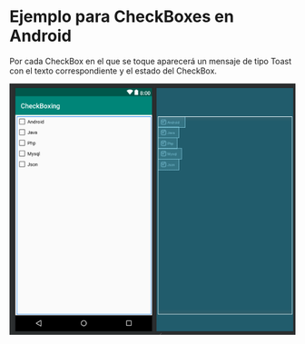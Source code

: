 # Ejemplo para CheckBoxes en Android

Por cada CheckBox en el que se toque aparecerá un mensaje de tipo Toast con el texto correspondiente y el estado del CheckBox.

![Captura del diseño de la interfaz](https://raw.githubusercontent.com/pmdmdam2/CheckBoxing/master/app/src/main/assets/checkboxing.png)
